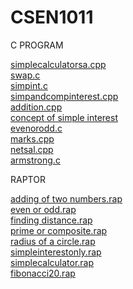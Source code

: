 # CSEN1011

C PROGRAM

[simplecalculatorsa.cpp](https://github.com/DheerajSrivatsaUppada/CSEN1011-MODULE1/blob/af8f57a12c2e1c5fd1a90304f245edc7894c847d/simplecalculatorsa.cpp)<br/>
[swap.c](https://github.com/DheerajSrivatsaUppada/CSEN1011/blob/63400db27027e1df18cd08c3834aaf15fad85412/swap.c)<br/>
[simpint.c](https://github.com/DheerajSrivatsaUppada/CSEN1011/blob/cef81364c6adabe498be104cd0dda9c0a582298e/simpint.c)<br/>
[simpandcompinterest.cpp](https://github.com/DheerajSrivatsaUppada/CSEN1011/blob/594c9c8d6bcfafc574349359cd820ecc398b81ff/simpandcompinterest.cpp)<br/>
[addition.cpp](https://github.com/DheerajSrivatsaUppada/CSEN1011/blob/594c9c8d6bcfafc574349359cd820ecc398b81ff/addition.cpp)<br/>
[concept of simple interest](https://github.com/DheerajSrivatsaUppada/CSEN1011/blob/cfe76669f499339baaf8e5372f48fa9b5cd33956/concept%20of%20simple%20interest)<br/>
[evenorodd.c](https://github.com/DheerajSrivatsaUppada/CSEN1011/blob/de64554dd3f05a5bd62a9a4bc1c566009a4e3203/evenorodd.c)<BR/>
[marks.cpp](https://github.com/DheerajSrivatsaUppada/CSEN1011/blob/de64554dd3f05a5bd62a9a4bc1c566009a4e3203/marks.cpp)<br/>
[netsal.cpp](https://github.com/DheerajSrivatsaUppada/CSEN1011/blob/de64554dd3f05a5bd62a9a4bc1c566009a4e3203/netsal.cpp)<br/>
[armstrong.c](https://github.com/DheerajSrivatsaUppada/CSEN1011/blob/86ca34e5f1b3f2c9268f4a89908d2884b9e47d2a/armstrong.c)<br/>

RAPTOR

[adding of two numbers.rap](https://github.com/DheerajSrivatsaUppada/CSEN1011-MODULE1/blob/9e28bec53a0518070020189704e89b615d1403a5/adding%20of%20two%20numbers.rap)<br/>
[even or odd.rap](https://github.com/DheerajSrivatsaUppada/CSEN1011-MODULE1/blob/9e28bec53a0518070020189704e89b615d1403a5/even%20or%20odd.rap)<br/>
[finding distance.rap](https://github.com/DheerajSrivatsaUppada/CSEN1011-MODULE1/blob/9e28bec53a0518070020189704e89b615d1403a5/finding%20distance.rap)<br/>
[prime or composite.rap](https://github.com/DheerajSrivatsaUppada/CSEN1011-MODULE1/blob/9e28bec53a0518070020189704e89b615d1403a5/prime%20or%20composite.rap)<br/>
[radius of a circle.rap](https://github.com/DheerajSrivatsaUppada/CSEN1011-MODULE1/blob/9e28bec53a0518070020189704e89b615d1403a5/radius%20of%20a%20circle.rap)<br/>
[simpleinterestonly.rap](https://github.com/DheerajSrivatsaUppada/CSEN1011-MODULE1/blob/a149dd360ca3ede4a9e9759f399cbd2903e2c5a7/simpleinterestonly.rap)<br/>
[simplecalculator.rap](https://github.com/DheerajSrivatsaUppada/CSEN1011-MODULE1/blob/c50d9cb1f4dbc1f694cc2b4efc5de2ec5c63dfaa/simplecalculator.rap)<br/>
[fibonacci20.rap](https://github.com/DheerajSrivatsaUppada/CSEN1011-MODULE1/blob/c50d9cb1f4dbc1f694cc2b4efc5de2ec5c63dfaa/fibonacci20.rap)<br/>
